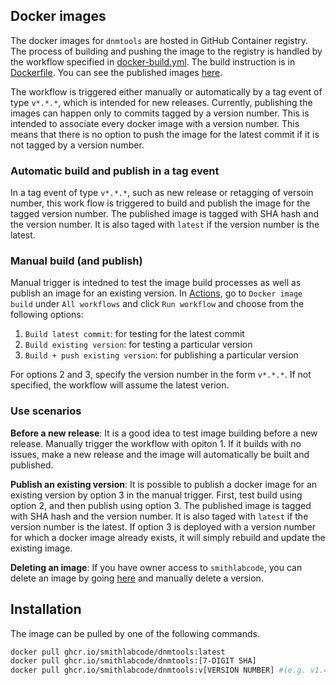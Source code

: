 ## Docker images

The docker images for `dnmtools` are hosted in GitHub Container registry.  The
process of building and pushing the image to the registry is handled by the
workflow specified in
[docker-build.yml](https://github.com/smithlabcode/dnmtools/blob/master/.github/workflows/docker-build.yml).
The build instruction is in
[Dockerfile](https://github.com/smithlabcode/dnmtools/blob/master/Dockerfile).
You can see the published images
[here](https://github.com/smithlabcode/dnmtools/pkgs/container/dnmtools).

The workflow is triggered either manually or automatically by a tag event of
type `v*.*.*`, which is intended for new releases. Currently, publishing the
images can happen only to commits tagged by a version number. This is intended
to associate every docker image with a version number. This means that there is
no option to push the image for the latest commit if it is not tagged by
a version number.

### Automatic build and publish in a tag event

In a tag event of type `v*.*.*`, such as new release or retagging of versoin
number, this work flow is triggered to build and publish the image for the
tagged version number. The published image is tagged with SHA hash and the
version number.  It is also taged with `latest` if the version number is the
latest.

### Manual build (and publish)

Manual trigger is intedned to test the image build processes as well as publish
an image for an existing version.  In
[Actions](https://github.com/smithlabcode/dnmtools/actions), go to `Docker image
build` under `All workflows` and click `Run workflow` and choose from the
following options:

1. `Build latest commit`: for testing for the latest commit
2. `Build existing version`: for testing a particular version
3. `Build + push existing version`: for publishing a particular version  

For options 2 and 3, specify the version number in the form `v*.*.*`. If not
specified, the workflow will assume the latest verion.

### Use scenarios 

**Before a new release**: It is a good idea to test image building before a new
release. Manually trigger the workflow with opiton 1. If it builds with no
issues, make a new release and the image will automatically be built and
published. 

**Publish an existing version**: It is possible to publish a docker image for an
existing version by option 3 in the manual trigger. First, test build using
option 2, and then publish using option 3.  The published image is tagged with
SHA hash and the version number.  It is also taged with `latest` if the version
number is the latest. If option 3 is deployed with a version number for which
a docker image already exists, it will simply rebuild and update the existing
image.

**Deleting an image**: If you have owner access to `smithlabcode`, you can
delete an image by going
[here](https://github.com/smithlabcode/dnmtools/pkgs/container/dnmtools/versions)
and manually delete a version.



## Installation
The image can be pulled by one of the following commands.

```bash
docker pull ghcr.io/smithlabcode/dnmtools:latest
docker pull ghcr.io/smithlabcode/dnmtools:[7-DIGIT SHA]
docker pull ghcr.io/smithlabcode/dnmtools:v[VERSION NUMBER] #(e.g. v1.4.2)
```

